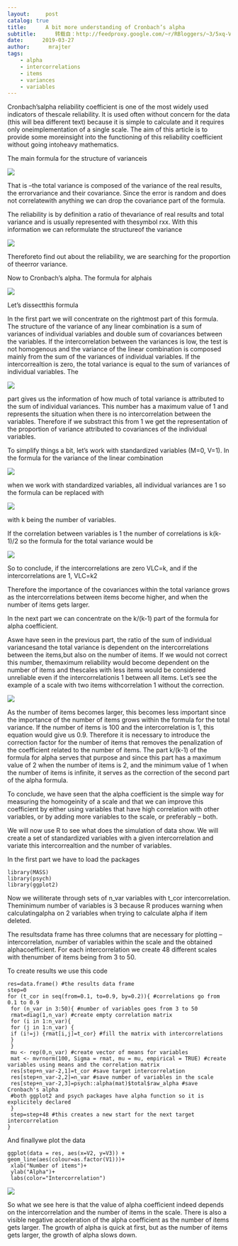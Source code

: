 ```yaml
---
layout:     post
catalog: true
title:      A bit more understanding of Cronbach’s alpha
subtitle:      转载自：http://feedproxy.google.com/~r/RBloggers/~3/5xq-V1fI07U/
date:      2019-03-27
author:      mrajter
tags:
    - alpha
    - intercorrelations
    - items
    - variances
    - variables
---
```






Cronbach’salpha reliability coefficient is one of the most widely used indicators of thescale reliability. It is used often without concern for the data (this will bea different text) because it is simple to calculate and it requires only oneimplementation of a single scale. The aim of this article is to provide some moreinsight into the functioning of this reliability coefficient without going intoheavy mathematics.

The main formula for the structure of varianceis 

![](https://theressomethingaboutr.files.wordpress.com/2019/03/f1.jpg?w=456)


That is –the total variance is composed of the variance of the real results, the errorvariance and their covariance. Since the error is random and does not correlatewith anything we can drop the covariance part of the formula.

The reliability is by definition a ratio of thevariance of real results and total variance and is usually represented with thesymbol rxx. With this information we can reformulate the structureof the variance

![](https://theressomethingaboutr.files.wordpress.com/2019/03/f2.jpg?w=456)


Thereforeto find out about the reliability, we are searching for the proportion of theerror variance.

Now to Cronbach’s alpha. The formula for alphais

![](https://theressomethingaboutr.files.wordpress.com/2019/03/f3.jpg?w=456)


Let’s dissectthis formula

In the first part we will concentrate on the rightmost part of this formula. The structure of the variance of any linear combination is a sum of variances of individual variables and double sum of covariances between the variables. If the intercorrelation between the variances is low, the test is not homogenous and the variance of the linear combination is composed mainly from the sum of the variances of individual variables. If the intercorrealtion is zero, the total variance is equal to the sum of variances of individual variables. The 

![](https://theressomethingaboutr.files.wordpress.com/2019/03/f4.jpg?w=456)


 part gives us the information of how much of total variance is attributed to the sum of individual variances. This number has a maximum value of 1 and represents the situation when there is no intercorrelation between the variables. Therefore if we substract this from 1 we get the representation of the proportion of variance attributed to covariances of the individual variables. 

To simplify things a bit, let’s work with standardized variables (M=0, V=1). In the formula for the variance of the linear combination 

![](https://theressomethingaboutr.files.wordpress.com/2019/03/f5.jpg?w=456)


when we work with standardized variables, all individual variances are 1 so the formula can be replaced with 

![](https://theressomethingaboutr.files.wordpress.com/2019/03/f6.jpg?w=456)


with k being the number of variables. 

If the correlation between variables is 1 the number of correlations is k(k-1)/2 so the formula for the total variance would be 

![](https://theressomethingaboutr.files.wordpress.com/2019/03/f7.jpg?w=456)


 So to conclude, if the intercorrelations are zero VLC=k, and if the intercorrelations are 1, VLC=k2

Therefore the importance of the covariances within the total variance grows as the intercorrelations between items become higher, and when the number of items gets larger. 

 In the next part we can concentrate on the k/(k-1) part of the formula for alpha coefficient. 

Aswe have seen in the previous part, the ratio of the sum of individual variancesand the total variance is dependent on the intercorrelations between the items,but also on the number of items. If we would not correct this number, themaximum reliability would become dependent on the number of items and thescales with less items would be considered unreliable even if the intercorrelationis 1 between all items. Let’s see the example of a scale with two items withcorrelation 1 without the correction.

![](https://theressomethingaboutr.files.wordpress.com/2019/03/f8.jpg?w=456)


 As the number of items becomes larger, this becomes less important since the importance of the number of items grows within the formula for the total variance. If the number of items is 100 and the intercorrelation is 1, this equation would give us 0.9. Therefore it is necessary to introduce the correction factor for the number of items that removes the penalization of the coefficient related to the number of items. The part k/(k-1) of the formula for alpha serves that purpose and since this part has a maximum value of 2 when the number of items is 2, and the minimum value of 1 when the number of items is infinite, it serves as the correction of the second part of the alpha formula. 

 To conclude, we have seen that the alpha coefficient is the simple way for measuring the homogeinity of a scale and that we can improve this coefficient by either using variables that have high correlation with other variables, or by adding more variables to the scale, or preferably – both. 

We will now use R to see what does the simulation of data show. We will create a set of standardized variables with a given intercorrelation and variate this intercorrealtion and the number of variables. 

In the first part we have to load the packages

```
library(MASS)
library(psych)
library(ggplot2)
```

Now we williterate through sets of n_var variables with t_cor intercorrelation. Theminimum number of variables is 3 because R produces warning when calculatingalpha on 2 variables when trying to calculate alpha if item deleted. 

The resultsdata frame has three columns that are necessary for plotting –intercorrelation, number of variables within the scale and the obtained alphacoefficient. For each intercorrelation we create 48 different scales with thenumber of items being from 3 to 50.

To create results we use this code

```
res=data.frame() #the results data frame
step=0
for (t_cor in seq(from=0.1, to=0.9, by=0.2)){ #correlations go from 0.1 to 0.9
 for (n_var in 3:50){ #number of variables goes from 3 to 50
 rmat=diag(1,n_var) #create empty correlation matrix 
 for (i in 1:n_var){
 for (j in 1:n_var) {
 if (i!=j) {rmat[i,j]=t_cor} #fill the matrix with intercorrelations
 }
 }
 mu <- rep(0,n_var) #create vector of means for variables
 mat <- mvrnorm(100, Sigma = rmat, mu = mu, empirical = TRUE) #create variables using means and the correlation matrix
 res[step+n_var-2,1]=t_cor #save target intercorrelation
 res[step+n_var-2,2]=n_var #save number of variables in the scale 
 res[step+n_var-2,3]=psych::alpha(mat)$total$raw_alpha #save Cronbach's alpha
 #both ggplot2 and psych packages have alpha function so it is explicitely declared
 }
 step=step+48 #this creates a new start for the next target intercorrelation
}

```

And finallywe plot the data

```
ggplot(data = res, aes(x=V2, y=V3)) + geom_line(aes(colour=as.factor(V1)))+
 xlab("Number of items")+
 ylab("Alpha")+
 labs(color="Intercorrelation")
```

![](https://theressomethingaboutr.files.wordpress.com/2019/03/graf.jpeg?w=456)


So what we see here is that the value of alpha coefficient indeed depends on the intercorrelation and the number of items in the scale. There is also a visible negative acceleration of the alpha coefficient as the number of items gets larger. The growth of alpha is quick at first, but as the number of items gets larger, the growth of alpha slows down. 
